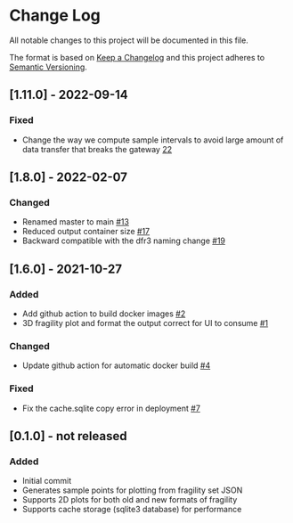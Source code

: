 # Change Log

All notable changes to this project will be documented in this file.

The format is based on [Keep a Changelog](http://keepachangelog.com/)
and this project adheres to [Semantic Versioning](http://semver.org/).

## [1.11.0] - 2022-09-14
### Fixed
- Change the way we compute sample intervals to avoid large amount of data transfer that breaks the gateway [22](https://github.com/IN-CORE/plotting-service/issues/22)

## [1.8.0] - 2022-02-07
### Changed
- Renamed master to main [#13](https://github.com/IN-CORE/plotting-service/issues/13)
- Reduced output container size [#17](https://github.com/IN-CORE/plotting-service/issues/17)
- Backward compatible with the dfr3 naming change [#19](https://github.com/IN-CORE/plotting-service/pull/19)

## [1.6.0] - 2021-10-27
### Added
- Add github action to build docker images [#2](https://github.com/IN-CORE/plotting-service/issues/2)
- 3D fragility plot and format the output correct for UI to consume [#1](https://github.com/IN-CORE/plotting-service/issues/1)

### Changed
- Update github action for automatic docker build [#4](https://github.com/IN-CORE/plotting-service/issues/4)

### Fixed
- Fix the cache.sqlite copy error in deployment [#7](https://github.com/IN-CORE/plotting-service/issues/7)


## [0.1.0] - not released
### Added
- Initial commit
- Generates sample points for plotting from fragility set JSON
- Supports 2D plots for both old and new formats of fragility
- Supports cache storage (sqlite3 database) for performance

